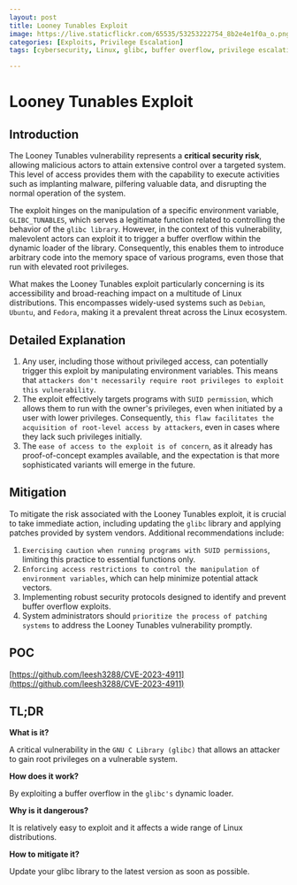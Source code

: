 ```yaml
---
layout: post
title: Looney Tunables Exploit
image: https://live.staticflickr.com/65535/53253222754_8b2e4e1f0a_o.png
categories: [Exploits, Privilege Escalation]
tags: [cybersecurity, Linux, glibc, buffer overflow, privilege escalation, Looney Tunables, CVE-2023-4911]

---
```

# Looney Tunables Exploit

## Introduction

The Looney Tunables vulnerability represents a **critical security risk**, allowing malicious actors to attain extensive control over a targeted system. This level of access provides them with the capability to execute activities such as implanting malware, pilfering valuable data, and disrupting the normal operation of the system.

The exploit hinges on the manipulation of a specific environment variable, `GLIBC_TUNABLES`, which serves a legitimate function related to controlling the behavior of the `glibc library`. However, in the context of this vulnerability, malevolent actors can exploit it to trigger a buffer overflow within the dynamic loader of the library. Consequently, this enables them to introduce arbitrary code into the memory space of various programs, even those that run with elevated root privileges.

What makes the Looney Tunables exploit particularly concerning is its accessibility and broad-reaching impact on a multitude of Linux distributions. This encompasses widely-used systems such as `Debian`, `Ubuntu`, and `Fedora`, making it a prevalent threat across the Linux ecosystem.

## Detailed Explanation

1. Any user, including those without privileged access, can potentially trigger this exploit by manipulating environment variables. This means that `attackers don't necessarily require root privileges to exploit this vulnerability`.
2. The exploit effectively targets programs with `SUID permission`, which allows them to run with the owner's privileges, even when initiated by a user with lower privileges. Consequently, `this flaw facilitates the acquisition of root-level access by attackers`, even in cases where they lack such privileges initially.
3. The `ease of access to the exploit is of concern`, as it already has proof-of-concept examples available, and the expectation is that more sophisticated variants will emerge in the future.

## Mitigation

To mitigate the risk associated with the Looney Tunables exploit, it is crucial to take immediate action, including updating the `glibc` library and applying patches provided by system vendors. Additional recommendations include:

1. `Exercising caution when running programs with SUID permissions`, limiting this practice to essential functions only.
2. `Enforcing access restrictions to control the manipulation of environment variables`, which can help minimize potential attack vectors.
3. Implementing robust security protocols designed to identify and prevent buffer overflow exploits.
4. System administrators should `prioritize the process of patching systems` to address the Looney Tunables vulnerability promptly.

## POC

[https://github.com/leesh3288/CVE-2023-4911](https://github.com/leesh3288/CVE-2023-4911)

## TL;DR

**What is it?** 

A critical vulnerability in the `GNU C Library (glibc)` that allows an attacker to gain root privileges on a vulnerable system.

**How does it work?** 

By exploiting a buffer overflow in the `glibc's` dynamic loader.

**Why is it dangerous?** 

It is relatively easy to exploit and it affects a wide range of Linux distributions.

**How to mitigate it?** 

Update your glibc library to the latest version as soon as possible.